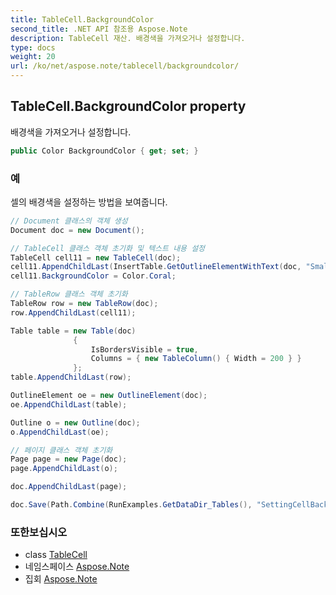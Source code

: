 ```yaml
---
title: TableCell.BackgroundColor
second_title: .NET API 참조용 Aspose.Note
description: TableCell 재산. 배경색을 가져오거나 설정합니다.
type: docs
weight: 20
url: /ko/net/aspose.note/tablecell/backgroundcolor/
---
```

## TableCell.BackgroundColor property

배경색을 가져오거나 설정합니다.

```csharp
public Color BackgroundColor { get; set; }
```

### 예

셀의 배경색을 설정하는 방법을 보여줍니다.

```csharp
// Document 클래스의 객체 생성
Document doc = new Document();

// TableCell 클래스 객체 초기화 및 텍스트 내용 설정
TableCell cell11 = new TableCell(doc);
cell11.AppendChildLast(InsertTable.GetOutlineElementWithText(doc, "Small text"));
cell11.BackgroundColor = Color.Coral;

// TableRow 클래스 객체 초기화
TableRow row = new TableRow(doc);
row.AppendChildLast(cell11);

Table table = new Table(doc)
              {
                  IsBordersVisible = true,
                  Columns = { new TableColumn() { Width = 200 } }
              };
table.AppendChildLast(row);

OutlineElement oe = new OutlineElement(doc);
oe.AppendChildLast(table);

Outline o = new Outline(doc);
o.AppendChildLast(oe);

// 페이지 클래스 객체 초기화
Page page = new Page(doc);
page.AppendChildLast(o);

doc.AppendChildLast(page);

doc.Save(Path.Combine(RunExamples.GetDataDir_Tables(), "SettingCellBackGroundColor.pdf"));
```

### 또한보십시오

* class [TableCell](../)
* 네임스페이스 [Aspose.Note](../../tablecell/)
* 집회 [Aspose.Note](../../../)


